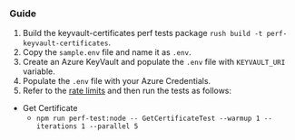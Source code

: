### Guide

1. Build the keyvault-certificates perf tests package `rush build -t perf-keyvault-certificates`.
2. Copy the `sample.env` file and name it as `.env`.
3. Create an Azure KeyVault and populate the `.env` file with `KEYVAULT_URI` variable.
4. Populate the `.env` file with your Azure Credentials.
5. Refer to the [rate limits](https://learn.microsoft.com/azure/key-vault/general/service-limits) and then run the tests as follows:

- Get Certificate
  - `npm run perf-test:node -- GetCertificateTest --warmup 1 --iterations 1 --parallel 5`
